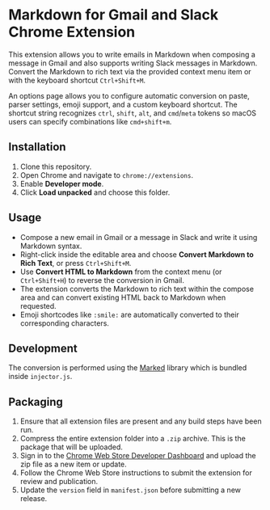 # Markdown for Gmail and Slack Chrome Extension

This extension allows you to write emails in Markdown when composing a message in Gmail and also supports writing Slack messages in Markdown. Convert the Markdown to rich text via the provided context menu item or with the keyboard shortcut `Ctrl+Shift+M`.

An options page allows you to configure automatic conversion on paste, parser settings, emoji support, and a custom keyboard shortcut. The shortcut string recognizes `ctrl`, `shift`, `alt`, and `cmd`/`meta` tokens so macOS users can specify combinations like `cmd+shift+m`.

## Installation
1. Clone this repository.
2. Open Chrome and navigate to `chrome://extensions`.
3. Enable **Developer mode**.
4. Click **Load unpacked** and choose this folder.

## Usage
- Compose a new email in Gmail or a message in Slack and write it using Markdown syntax.
- Right-click inside the editable area and choose **Convert Markdown to Rich Text**, or press `Ctrl+Shift+M`.
- Use **Convert HTML to Markdown** from the context menu (or `Ctrl+Shift+H`) to reverse the conversion in Gmail.
- The extension converts the Markdown to rich text within the compose area and can convert existing HTML back to Markdown when requested.
- Emoji shortcodes like `:smile:` are automatically converted to their corresponding characters.

## Development
The conversion is performed using the [Marked](https://github.com/markedjs/marked) library which is bundled inside `injector.js`.

## Packaging
1. Ensure that all extension files are present and any build steps have been run.
2. Compress the entire extension folder into a `.zip` archive. This is the package that will be uploaded.
3. Sign in to the [Chrome Web Store Developer Dashboard](https://chrome.google.com/webstore/devconsole) and upload the zip file as a new item or update.
4. Follow the Chrome Web Store instructions to submit the extension for review and publication.
5. Update the `version` field in `manifest.json` before submitting a new release.

![Gmail/Slack Markdown conversion example](data:image/png;base64,iVBORw0KGgoAAAANSUhEUgAAAAEAAAABCAQAAAC1HAwCAAAAC0lEQVR42mP8/x8AAwMB/6XdvFUAAAAASUVORK5CYII=)

